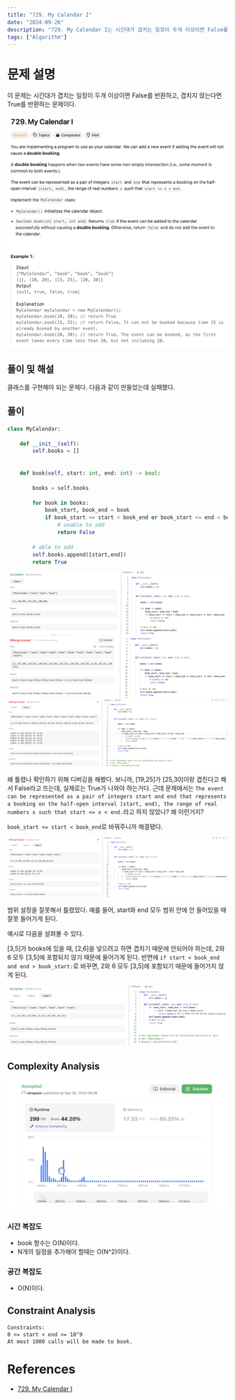 ```yaml
---
title: "729. My Calendar I"
date: "2024-09-26"
description: "729. My Calendar I는 시간대가 겹치는 일정이 두개 이상이면 False를 반환하고, 겹치지 않는다면 True를 반환하는 문제이다."
tags: ["Algorithm"]
---
```


# 문제 설명

이 문제는 시간대가 겹치는 일정이 두개 이상이면 False를 반환하고, 겹치지 않는다면 True를 반환하는 문제이다.

![729](../../../images/LEET/729/729.png)

## 풀이 및 해설
클래스를 구현해야 되는 문제다. 다음과 같이 만들었는데 실패했다.

## 풀이
```python
class MyCalendar:

    def __init__(self):
        self.books = []
        

    def book(self, start: int, end: int) -> bool:

        books = self.books

        for book in books:
            book_start, book_end = book
            if book_start <= start < book_end or book_start <= end < book_end:
                # unable to add
                return False

        # able to add
        self.books.append([start,end])
        return True
```
![test](../../../images/LEET/729/test.png)
![wrong1](../../../images/LEET/729/wrong1.png)
![analysis1](../../../images/LEET/729/analysis1.png)

왜 틀렸나 확인하기 위해 디버깅을 해봤다. 보니까, [19,25]가 [25,30]이랑 겹친다고 해서 False라고 뜨는데, 실제로는 True가 나와야 하는거다. 근데 문제에서는 `The event can be represented as a pair of integers start and end that represents a booking on the half-open interval [start, end), the range of real numbers x such that start <= x < end.`라고 하지 않았나? 왜 이런거지?

`book_start <= start < book_end`로 바꿔주니까 해결됐다.

![wrong2](../../../images/LEET/729/wrong2.png)

범위 설정을 잘못해서 틀렸었다. 예를 들어, start와 end 모두 범위 안에 안 들어있을 때 잘못 들어가게 된다.

예시로 다음을 살펴볼 수 있다.

[3,5]가 books에 있을 때, [2,6]을 넣으려고 하면 겹치기 때문에 안되어야 하는데, 2와 6 모두 [3,5]에 포함되지 않기 때문에 들어가게 된다. 반면에 `if start < book_end and end > book_start:`로 바꾸면, 2와 6 모두 [3,5]에 포함되기 때문에 들어가지 않게 된다.

![fix](../../../images/LEET/729/fix.png)

## Complexity Analysis
![tc](../../../images/LEET/729/tc.png)

### 시간 복잡도
- book 함수는 O(N)이다.
- N개의 일정을 추가해야 할때는 O(N^2)이다.

### 공간 복잡도
- O(N)이다.

## Constraint Analysis
```
Constraints:
0 <= start < end <= 10^9
At most 1000 calls will be made to book.
```

# References
- [729. My Calendar I](https://leetcode.com/problems/my-calendar-i/)